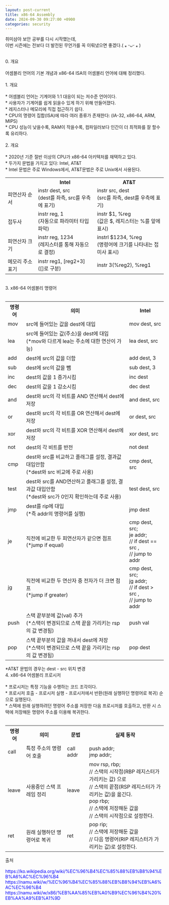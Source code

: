 ```yaml
---
layout: post-current
title: x86-64 Assembly
date: 2024-09-30 09:27:00 +0900
categories: security
---
```

취미삼아 보안 공부를 다시 시작했는데,<br>
이번 시즌에는 전보다 더 발전된 무언가를 꼭 이뤄냈으면 좋겠다.( ⁎ ᵕᴗᵕ ⁎ )<br>
<br>
<div class="post-chapter">0. 개요</div><br>
어셈블리 언어의 기본 개념과 x86-64 ISA의 어셈블리 언어에 대해 정리했다.<br>
<br>
<div class="post-chapter">1. 개요</div><br>
* 어셈블리 언어는 기계어와 1:1 대응이 되는 저수준 언어이다.<br>
* 사용자가 기계어를 쉽게 읽을수 있게 하기 위해 만들어졌다.<br>
* 레지스터나 메모리에 직접 접근하기 쉽다.<br>
* CPU의 명령어 집합(ISA)에 따라 여러 종류가 존재한다: (IA-32, x86-64, ARM, MIPS)<br>
* CPU 성능이 낮을수록, RAM이 작을수록, 컴파일러보다 인간이 더 최적화를 잘 할수록 유리하다.<br>
<br>
<div class="post-chapter">2. 개요</div><br>
* 2020년 기준 절반 이상의 CPU가 x86-64 아키텍처를 채택하고 있다.<br>
* 두가지 문법을 가지고 있다: Intel, AT&T<br>
* Intel 문법은 주로 Windows에서, AT&T문법은 주로 Unix에서 사용된다.<br>
<table style="min-width: 443px;" class="post-table">
    <tbody>
        <tr>
            <th></th>
            <th>Intel</th>
            <th>AT&amp;T</th>
        </tr>
        <tr>
            <td>피연산자 순서</td>
            <td>instr dest, src <br>(dest를 좌측, src를 우측에 표기)</td>
            <td>instr src, dest <br>(src를 좌측, dest를 우측에 표기)</td>
        </tr>
        <tr>
            <td>접두사</td>
            <td>instr reg, 1 <br>(자동으로 파라미터 타입 파악) </td>
            <td>instr $1, %reg <br>(값은 $, 레지스터는 %를 앞에 표시)</td>
        </tr>
        <tr>
            <td>피연산자 크기</td>
            <td>instr reg, 1234 <br>(레지스터를 통해 자동으로 결정)</td>
            <td>instrl $1234, %reg <br>(명령어에 크기를 나타내는 접미사 표시)</td>
        </tr>
        <tr>
            <td>메모리 주소 표기</td>
            <td>instr reg1, [reg2+3] <br>([]로 구분)</td>
            <td>instr 3(%reg2), %reg1 </td>
        </tr>
    </tbody>
</table>
<br>
<div class="post-chapter">3. x86-64 어셈블리 명령어</div><br>
<table style="min-width: 75px;" class="post-table">
    <tbody>
        <tr>
            <th>명령어</th>
            <th>의미</th>
            <th>Intel</th>
        </tr>
        <tr>
            <td>mov</td>
            <td>src에 들어있는 값을 dest에 대입</td>
            <td>mov dest, src</td>
        </tr>
        <tr>
            <td>lea</td>
            <td>src에 들어있는 값(주소)을 dest에 대입<br>(*mov와 다르게 lea는 주소에 대한 연산이 가능)</td>
            <td>lea dest, src</td>
        </tr>
        <tr>
            <td>add</td>
            <td>dest에 src의 값을 더함</td>
            <td>add dest, 3</td>
        </tr>
        <tr>
            <td>sub</td>
            <td>dest에 src의 값을 뺌</td>
            <td>sub dest, 3</td>
        </tr>
        <tr>
            <td>inc</td>
            <td>dest의 값을 1 증가시킴</td>
            <td>inc dest</td>
        </tr>
        <tr>
            <td>dec</td>
            <td>dest의 값을 1 감소시킴</td>
            <td>dec dest</td>
        </tr>
        <tr>
            <td>and</td>
            <td>dest와 src의 각 비트를 AND 연산해서 dest에 저장</td>
            <td>and dest, src</td>
        </tr>
        <tr>
            <td>or</td>
            <td>dest와 src의 각 비트를 OR 연산해서 dest에 저장</td>
            <td>or dest, src</td>
        </tr>
        <tr>
            <td>xor</td>
            <td>dest와 src의 각 비트를 XOR 연산해서 dest에 저장</td>
            <td>xor dest, src</td>
        </tr>
        <tr>
            <td>not</td>
            <td>dest의 각 비트를 반전</td>
            <td>not dest</td>
        </tr>
        <tr>
            <td>cmp</td>
            <td>dest와 src를 비교하고 플래그를 설정, 결과값 대입안함<br>(*dest와 src 비교에 주로 사용)</td>
            <td>cmp dest, src</td>
        </tr>
        <tr>
            <td>test</td>
            <td>dest와 src를 AND연산하고 플래그를 설정, 결과값 대입안함<br>(*dest와 src가 0인지 확인하는데 주로 사용)</td>
            <td>test dest, src</td>
        </tr>
        <tr>
            <td>jmp</td>
            <td>dest를 rip에 대입 <br>(*즉 addr의 명령어를 실행)</td>
            <td>jmp dest</td>
        </tr>
        <tr>
            <td>je</td>
            <td>직전에 비교한 두 피연산자가 같으면 점프 <br>(*jump if equal)</td>
            <td>cmp dest, src; <br>je addr; <br>// if dest == src , <br>// jump to addr</td>
        </tr>
        <tr>
            <td>jg</td>
            <td>직전에 비교한 두 연산자 중 전자가 더 크면 점프 <br>(*jump if greater)</td>
            <td>cmp dest, src; <br>jg addr; <br>// if dest &gt; src , <br>// jump to addr</td>
        </tr>
        <tr>
            <td>push</td>
            <td>스택 끝부분에 값(val) 추가 <br>(*스택이 변경되므로 스택 끝을 가리키는 rsp의 값 변경됨)</td>
            <td>push val</td>
        </tr>
        <tr>
            <td>pop</td>
            <td>스택 끝부분의 값을 꺼내서 dest에 저장 <br>(*스택이 변경되므로 스택 끝을 가리키는 rsp의 값 변경됨)</td>
            <td>pop dest</td>
        </tr>
    </tbody>
</table>
*AT&T 문법의 경우는 dest - src 위치 변경
<br>
<div class="post-chapter">4. x86-64 어셈블리 프로시저</div><br>
* 프로시저는 특정 기능을 수행하는 코드 조각이다.<br>
* 프로시저 호출 - 프로시저 실행 - 프로시저에서 반환(원래 실행하던 명령어로 복귀) 순으로 실행된다.<br>
* 스택에 원래 실행하려던 명령어 주소를 저장한 다음 프로시저를 호출하고, 반환 시 스택에 저장해둔 명령어 주소를 이용해 복귀한다.<br>
<br>
<table style="min-width: 75px;" class="post-table">
    <tbody>
        <tr>
            <th>명령어</th>
            <th>의미</th>
            <th>문법</th>
            <th>실제 동작</th>
        </tr>
        <tr>
            <td>call</td>
            <td>특정 주소의 명령어 호출</td>
            <td>call addr</td>
            <td>push addr; <br>jmp addr;</td>
        </tr>
        <tr>
            <td>leave</td>
            <td>사용중인 스택 프레임 정리</td>
            <td>leave</td>
            <td>mov rsp, rbp;<br>// 스택의 시작점(RBP 레지스터가 가리키는 값) 으로 <br>// 스택의 끝점(RSP 레지스터가 가리키는 값)을 옮긴다.<br>pop rbp; <br>// 스택에 저장해둔 값을 <br>// 스택의 시작점으로 설정한다.</td>
        </tr>
        <tr>
            <td>ret</td>
            <td>원래 실행하던 명령어로 복귀</td>
            <td>ret</td>
            <td>pop rip; <br>// 스택에 저장해둔 값을 <br>// 다음 명령어(RIP 레지스터가 가리키는 값)로 설정한다.</td>
        </tr>
    </tbody>
</table>
<div class="post-chapter">출처</div><br>
<span class="post-overegg" style="color: blue; border: 0;">
    https://ko.wikipedia.org/wiki/%EC%96%B4%EC%85%88%EB%B8%94%EB%A6%AC%EC%96%B4
</span><br>
<span class="post-overegg" style="color: blue; border: 0;">
    https://namu.wiki/w/%EC%96%B4%EC%85%88%EB%B8%94%EB%A6%AC%EC%96%B4
</span><br>
<span class="post-overegg" style="color: blue; border: 0;">
    https://namu.wiki/w/x86/%EB%AA%85%EB%A0%B9%EC%96%B4%20%EB%AA%A9%EB%A1%9D
</span><br>